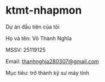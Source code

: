 # ktmt-nhapmon

Dự án đầu tiên của tôi

Họ và tên: Võ Thành Nghĩa 

MSSV: 25119125

Email: thanhnghia280307@gmail.com

Mục tiêu: trở thành kỹ sư máy tính



